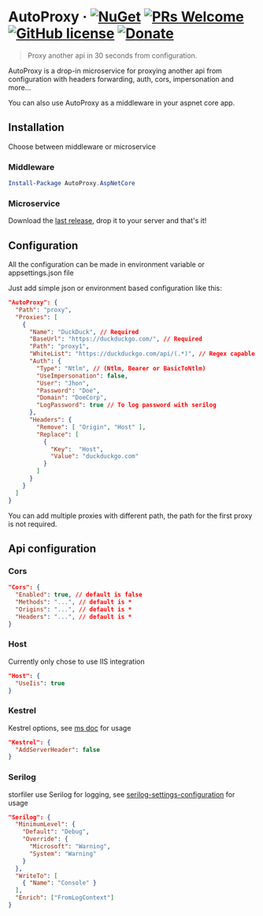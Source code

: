 # AutoProxy &middot; [![NuGet](https://img.shields.io/nuget/vpre/AutoProxy.AspNetCore.svg?style=flat-square)](https://www.nuget.org/packages/AutoProxy.AspNetCore) [![PRs Welcome](https://img.shields.io/badge/PRs-welcome-brightgreen.svg?style=flat-square)](http://makeapullrequest.com) [![GitHub license](https://img.shields.io/badge/license-MIT-blue.svg?style=flat-square)](https://github.com/trenoncourt/AutoProxy/blob/master/LICENSE) [![Donate](	https://img.shields.io/beerpay/hashdog/scrapfy-chrome-extension.svg?style=flat-square)](https://www.paypal.me/trenoncourt/5)
> Proxy another api in 30 seconds from configuration.

AutoProxy is a drop-in microservice for proxying another api from configuration with headers forwarding, auth, cors, impersonation and more...

You can also use AutoProxy as a middleware in your aspnet core app.

## Installation
Choose between middleware or microservice

### Middleware
```Powershell
Install-Package AutoProxy.AspNetCore
```

### Microservice
Download the [last release](https://github.com/trenoncourt/AutoProxy/releases), drop it to your server and that's it!

## Configuration
All the configuration can be made in environment variable or appsettings.json file

Just add simple json or environment based configuration like this:
```json
"AutoProxy": {
  "Path": "proxy",
  "Proxies": [
    {
      "Name": "DuckDuck", // Required
      "BaseUrl": "https://duckduckgo.com/", // Required
      "Path": "proxy1",
      "WhiteList": "https://duckduckgo.com/api/(.*)", // Regex capable
      "Auth": {
        "Type": "Ntlm", // (Ntlm, Bearer or BasicToNtlm)
        "UseImpersonation": false,
        "User": "Jhon",
        "Password": "Doe",
        "Domain": "DoeCorp",
        "LogPassword": true // To log password with serilog
      },
      "Headers": {
        "Remove": [ "Origin", "Host" ],
        "Replace": [
          {
            "Key":  "Host",
            "Value": "duckduckgo.com"
          }
        ]
      }
    }
  ]
}
```

You can add multiple proxies with different path, the path for the first proxy is not required.
 
## Api configuration
### Cors
```json
"Cors": {
  "Enabled": true, // default is false
  "Methods": "...", // default is *
  "Origins": "...", // default is *
  "Headers": "...", // default is *
}
```

### Host
Currently only chose to use IIS integration
```json
"Host": {
  "UseIis": true
}
```

### Kestrel
Kestrel options, see [ms doc](https://docs.microsoft.com/fr-fr/dotnet/api/microsoft.aspnetcore.server.kestrel.core.kestrelserveroptions) for usage
```json
"Kestrel": {
  "AddServerHeader": false
}
```

### Serilog
storfiler use Serilog for logging, see [serilog-settings-configuration](https://github.com/serilog/serilog-settings-configuration) for usage
```json
"Serilog": {
  "MinimumLevel": {
    "Default": "Debug",
    "Override": {
      "Microsoft": "Warning",
      "System": "Warning"
    }
  },
  "WriteTo": [
    { "Name": "Console" }
  ],
  "Enrich": ["FromLogContext"]
}
```
